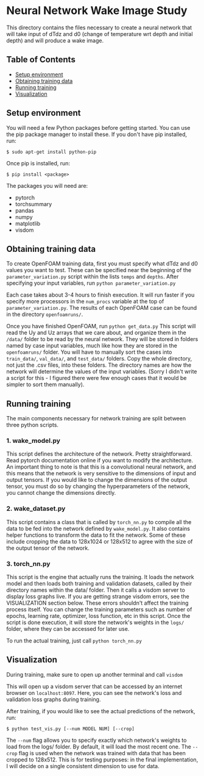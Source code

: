 # Neural Network Wake Image Study

This directory contains the files necessary to create a neural network that will take input of dTdz and d0 (change of temperature wrt depth and initial depth) and will produce a wake image. 

## Table of Contents
* [Setup environment](#setup-environment)
* [Obtaining training data](#obtaining-training-data)
* [Running training](#running-training)
* [Visualization](#visualization)


## Setup environment

You will need a few Python packages before getting started. You can use the pip package manager to install these. If you don't have pip installed, run:

```
$ sudo apt-get install python-pip
```

Once pip is installed, run:

```
$ pip install <package> 
```

The packages you will need are: 
- pytorch
- torchsummary
- pandas
- numpy
- matplotlib
- visdom


## Obtaining training data

To create OpenFOAM training data, first you must specify what dTdz and d0 values you want to test. These can be specified near the beginning of the `parameter_variation.py` script within the lists `temps` and `depths`. After specifying your input variables, run `python parameter_variation.py`

Each case takes about 3-4 hours to finish execution. It will run faster if you specify more processors in the `num_procs` variable at the top of `parameter_variation.py`. The results of each OpenFOAM case can be found in the directory `openfoamruns/`. 

Once you have finished OpenFOAM, run `python get_data.py` This script will read the Uy and Uz arrays that we care about, and organize them in the `/data/` folder to be read by the neural network. They will be stored in folders named by case input variables, much like how they are stored in the `openfoamruns/` folder. You will have to manually sort the cases into `train_data/`, `val_data/`, and `test_data/` folders. Copy the whole directory, not just the .csv files, into these folders. The directory names are how the network will determine the values of the input variables. (Sorry I didn't write a script for this - I figured there were few enough cases that it would be simpler to sort them manually). 

## Running training

The main components necessary for network training are split between three python scripts. 

### 1. wake_model.py

This script defines the architecture of the network. Pretty straightforward. Read pytorch documentation online if you want to modify the architecture. An important thing to note is that this is a convolutional neural network, and this means that the network is very sensitive to the dimensions of input and output tensors. If you would like to change the dimensions of the output tensor, you must do so by changing the hyperparameters of the network, you cannot change the dimensions directly. 

### 2. wake_dataset.py

This script contains a class that is called by `torch_nn.py` to compile all the data to be fed into the network defined by `wake_model.py`. It also contains helper functions to transform the data to fit the network. Some of these include cropping the data to 128x1024 or 128x512 to agree with the size of the output tensor of the network.

### 3. torch_nn.py 

This script is the engine that actually runs the training. It loads the network model and then loads both training and validation datasets, called by their directory names within the data/ folder. Then it calls a visdom server to display loss graphs live. If you are getting strange visdom errors, see the VISUALIZATION section below. These errors shouldn't affect the training process itself. You can change the training parameters such as number of epochs, learning rate, optimizer, loss function, etc in this script. Once the script is done execution, it will store the network's weights in the `logs/` folder, where they can be accessed for later use.

To run the actual training, just call `python torch_nn.py`


## Visualization
During training, make sure to open up another terminal and call `visdom`

This will open up a visdom server that can be accessed by an internet browser on `localhost:8097`. Here, you can see the network's loss and validation loss graphs during training. 

After training, if you would like to see the actual predictions of the network, run:

```
$ python test_vis.py [--num MODEL NUM] [--crop]
```

The `--num` flag allows you to specify exactly which network's weights to load from the logs/ folder. By default, it will load the most recent one. The `--crop` flag is used when the network was trained with data that has been cropped to 128x512. This is for testing purposes: in the final implementation, I will decide on a single consistent dimension to use for data. 
